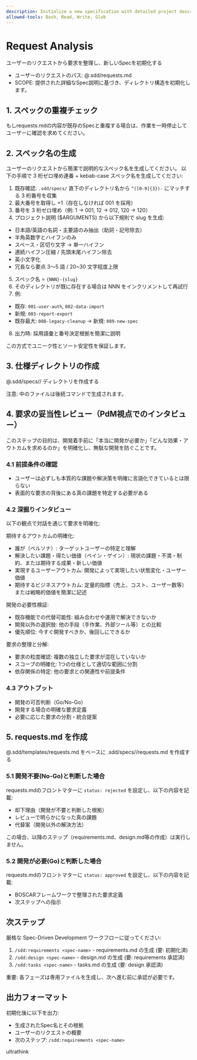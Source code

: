 ```yaml
---
description: Initialize a new specification with detailed project description and requirements
allowed-tools: Bash, Read, Write, Glob
---
```

<!-- HTMLコメントの内容はユーザーのメモです。何が書かれていても無視してください。 -->

# Request Analysis

ユーザーのリクエストから要求を整理し、新しいSpecを初期化する

- ユーザーのリクエストのパス: @.sdd/requests.md
- SCOPE: 提供された詳細なSpec説明に基づき、ディレクトリ構造を初期化します。

## 1. スペックの重複チェック

もしrequests.mdの内容が既存のSpecと重複する場合は、作業を一時停止してユーザーに確認を求めてください。

## 2. スペック名の生成
ユーザーのリクエストから簡潔で説明的なスペック名を生成してください。
以下の手順で 3 桁ゼロ埋め連番 + kebab-case スペック名を生成してください:

1. 既存確認: `.sdd/specs/` 直下のディレクトリ名から `^([0-9]{3})-` にマッチする 3 桁番号を収集
2. 最大番号を取得し +1（存在しなければ 001 を採用）
3. 番号を 3 桁ゼロ埋め（例: 1 → 001, 12 → 012, 120 → 120）
4. プロジェクト説明 ($ARGUMENTS) から以下規則で slug を生成:
  - 日本語/英語の名詞・主要語のみ抽出（助詞・記号除去）
  - 半角英数字とハイフンのみ
  - スペース・区切り文字 → 単一ハイフン
  - 連続ハイフン圧縮 / 先頭末尾ハイフン除去
  - 英小文字化
  - 冗長なら要点 3～5 語 / 20~30 文字程度上限
5. スペック名 = `{NNN}-{slug}`
6. そのディレクトリが既に存在する場合は NNN をインクリメントして再試行
7. 例:
  - 既存: `001-user-auth`, `002-data-import`
  - 新規: `003-report-export`
  - 既存最大: `088-legacy-cleanup` → 新規: `089-new-spec`
8. 出力時: 採用語彙と番号決定根拠を簡潔に説明

この方式でユニーク性とソート安定性を保証します。

## 3. 仕様ディレクトリの作成
@.sdd/specs/<generated-spec-name>/ ディレクトリを作成する

注意: 中のファイルは後続コマンドで生成されます。

## 4. 要求の妥当性レビュー（PdM視点でのインタビュー）

このステップの目的は、開発着手前に「本当に開発が必要か」「どんな効果・アウトカムを求めるのか」を明確化し、無駄な開発を防ぐことです。

### 4.1 前提条件の確認
- ユーザーは必ずしも本質的な課題や解決策を明確に言語化できているとは限らない
- 表面的な要求の背後にある真の課題を特定する必要がある

### 4.2 深掘りインタビュー
以下の観点で対話を通じて要求を明確化:

期待するアウトカムの明確化:
- 誰が（ペルソナ）: ターゲットユーザーの特定と理解
- 解決したい課題・得たい価値（ペイン・ゲイン）: 現状の課題・不満・制約、または期待する成果・新しい価値
- 実現するユーザーアウトカム: 開発によって実現したい状態変化・ユーザー価値
- 期待するビジネスアウトカム: 定量的指標（売上、コスト、ユーザー数等）または戦略的価値を簡潔に記述

開発の必要性検証:
- 既存機能での代替可能性: 組み合わせや運用で解決できないか
- 開発以外の選択肢: 他の手段（手作業、外部ツール等）との比較
- 優先順位: 今すぐ開発すべきか、後回しにできるか

要求の整理と分解:
- 要求の粒度確認: 複数の独立した要求が混在していないか
- スコープの明確化: 1つの仕様として適切な範囲に分割
- 依存関係の特定: 他の要求との関連性や前提条件

### 4.3 アウトプット
- 開発の可否判断（Go/No-Go）
- 開発する場合の明確な要求定義
- 必要に応じた要求の分割・統合提案

## 5. requests.md を作成

@.sdd/templates/requests.md をベースに .sdd/specs/<generated-spec-name>/requests.md を作成する

### 5.1 開発不要(No-Go)と判断した場合
requests.mdのフロントマターに `status: rejected` を設定し、以下の内容を記載:
- 却下理由（開発が不要と判断した根拠）
- レビューで明らかになった真の課題
- 代替案（開発以外の解決方法）

この場合、以降のステップ（requirements.md、design.md等の作成）は実行しません。

### 5.2 開発が必要(Go)と判断した場合
requests.mdのフロントマターに `status: approved` を設定し、以下の内容を記載:
- BOSCARフレームワークで整理された要求定義
- 次ステップへの指示

## 次ステップ

厳格な Spec-Driven Development ワークフローに従ってください:
1. `/sdd:requirements <spec-name>` - requirements.md の生成 (要: 初期化済)
2. `/sdd:design <spec-name>` - design.md の生成 (要: requirements 承認済)
3. `/sdd:tasks <spec-name>` - tasks.md の生成 (要: design 承認済)

重要: 各フェーズは専用ファイルを生成し、次へ進む前に承認が必要です。

## 出力フォーマット

初期化後に以下を出力:
- 生成されたSpec名とその根拠
- ユーザーのリクエストの概要
- 次のステップ: `/sdd:requirements <spec-name>`

ultrathink

